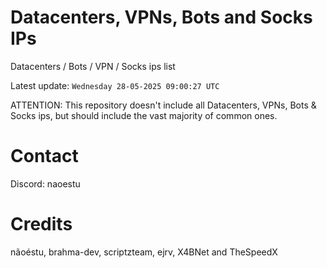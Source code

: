 # Datacenters, VPNs, Bots and Socks IPs
 
Datacenters / Bots / VPN / Socks ips list

Latest update: `Wednesday 28-05-2025 09:00:27 UTC` 

ATTENTION: This repository doesn't include all Datacenters, VPNs, Bots & Socks ips, 
but should include the vast majority of common ones.

# Contact
Discord: naoestu

# Credits
nãoéstu, brahma-dev, scriptzteam, ejrv, X4BNet and TheSpeedX
